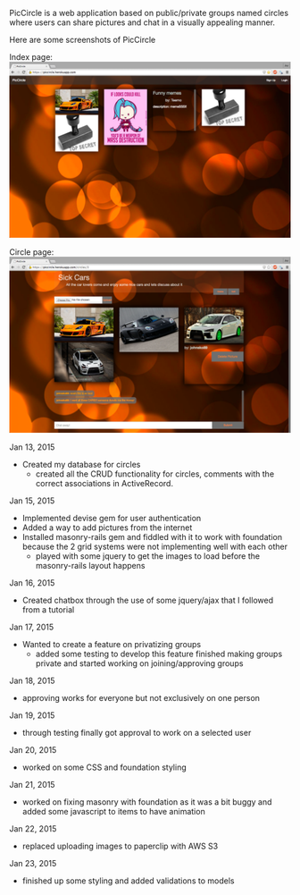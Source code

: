 PicCircle is a web application based on public/private groups named circles where
users can share pictures and chat in a visually appealing manner.

Here are some screenshots of PicCircle

Index page:
![alt tag](index.png)

Circle page:
![alt tag](show.png)

Jan 13, 2015

- Created my database for circles
  - created all the CRUD functionality for circles, comments with the correct associations in ActiveRecord.

Jan 15, 2015

- Implemented devise gem for user authentication
- Added a way to add pictures from the internet
- Installed masonry-rails gem and fiddled with it to work with foundation because the 2 grid systems were not implementing well with each other
  - played with some jquery to get the images to load before the masonry-rails layout happens

Jan 16, 2015

- Created chatbox through the use of some jquery/ajax that I followed from a tutorial

Jan 17, 2015

- Wanted to create a feature on privatizing groups
  - added some testing to develop this feature finished making groups private and started working on joining/approving groups

Jan 18, 2015

- approving works for everyone but not exclusively on one person

Jan 19, 2015

- through testing finally got approval to work on a selected user

Jan 20, 2015

- worked on some CSS and foundation styling

Jan 21, 2015

- worked on fixing masonry with foundation as it was a bit buggy and added some javascript to items to have animation

Jan 22, 2015

- replaced uploading images to paperclip with AWS S3

Jan 23, 2015

- finished up some styling and added validations to models

